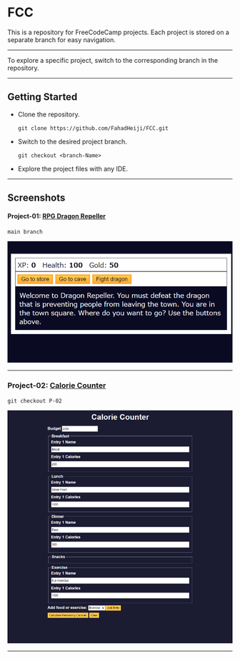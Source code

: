 # FCC
This is a repository for FreeCodeCamp projects. Each project is stored on a separate branch for easy navigation.
___

To explore a specific project, switch to the corresponding branch in the repository.

___

## Getting Started

- Clone the repository.

  ```git
  git clone https://github.com/FahadHeiji/FCC.git
  ```
- Switch to the desired project branch.

  ```git
  git checkout <branch-Name>
  ```

- Explore the project files with any IDE.
___


## Screenshots
#### Project-01: [RPG Dragon Repeller](https://rpg-heiji.netlify.app)
```git
main branch
```

![Project-01-Preview](https://github.com/FahadHeiji/FCC/blob/main/imgs/Project01.png)
____
### Project-02: [Calorie Counter](https://calorie-counter-heiji.netlify.app)

  
```git
git checkout P-02
```

![Project-02-Preview](https://github.com/FahadHeiji/FCC/blob/main/imgs/Project-02.png)
____

